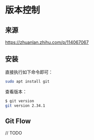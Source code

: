 # 版本控制

## 来源

https://zhuanlan.zhihu.com/p/114067067

## 安装

直接执行如下命令即可：

```bash
sudo apt install git
```

查看版本：

```bash
$ git version
git version 2.34.1
```

## Git Flow

// TODO